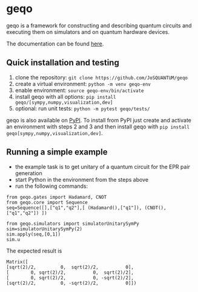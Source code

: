 # geqo
geqo is a framework for constructing and describing quantum circuits and executing them on simulators and on quantum hardware devices.

The documentation can be found [here](https://geqo.jos-quantum.de/intro.html).

## Quick installation and testing
1. clone the repository: `git clone https://github.com/JoSQUANTUM/geqo`
2. create a virtual environment: `python -m venv geqo-env`
3. enable environment: `source geqo-env/bin/activate`
4. install geqo with all options: `pip install geqo/[sympy,numpy,visualization,dev]`
5. optional: run unit tests: `python -m pytest geqo/tests/`

geqo is also available on [PyPI](https://pypi.org/project/geqo/). To install from PyPI just create
and activate an environment with steps 2 and 3 and then install geqo with
`pip install geqo[sympy,numpy,visualization,dev]`.

## Running a simple example
- the example task is to get unitary of a quantum circuit for the EPR pair generation
- start Python in the environment from the steps above
- run the following commands:

```
from geqo.gates import Hadamard, CNOT
from geqo.core import Sequence
seq=Sequence([],["q1","q2"],[ (Hadamard(),["q1"]), (CNOT(), ["q1","q2"]) ])

from geqo.simulators import simulatorUnitarySymPy
sim=simulatorUnitarySymPy(2)
sim.apply(seq,[0,1])
sim.u
```

The expected result is
```
Matrix([
[sqrt(2)/2,         0,  sqrt(2)/2,          0],
[        0, sqrt(2)/2,          0,  sqrt(2)/2],
[        0, sqrt(2)/2,          0, -sqrt(2)/2],
[sqrt(2)/2,         0, -sqrt(2)/2,          0]])
```

